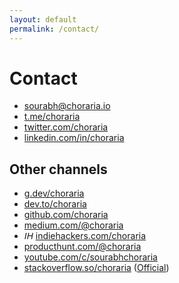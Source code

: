 ```yaml
---
layout: default
permalink: /contact/
---
```


<h1>Contact</h1>

- <i class="fa-regular fa-envelope"></i> [sourabh@choraria.io](mailto:sourabh@choraria.io)
- <i class="fa-brands fa-telegram"></i> [t.me/choraria](https://t.me/choraria)
- <i class="fa-brands fa-twitter"></i> [twitter.com/choraria](https://twitter.com/choraria)
- <i class="fa-brands fa-linkedin"></i> [linkedin.com/in/choraria](https://www.linkedin.com/in/choraria/)

## Other channels

- <i class="fa-brands fa-google"></i> [g.dev/choraria](https://g.dev/choraria)
- <i class="fa-brands fa-dev"></i> [dev.to/choraria](https://dev.to/choraria)
- <i class="fa-brands fa-github"></i> [github.com/choraria](https://github.com/choraria)
- <i class="fa-brands fa-medium"></i> [medium.com/@choraria](https://medium.com/@choraria)
- <i class="fas" style="font-family:Arial, Helvetica, sans-serif">IH</i> [indiehackers.com/choraria](https://www.indiehackers.com/choraria)
- <i class="fa-brands fa-product-hunt"></i> [producthunt.com/@choraria](https://www.producthunt.com/@choraria)
- <i class="fa-brands fa-youtube"></i> [youtube.com/c/sourabhchoraria](https://www.youtube.com/c/sourabhchoraria)
- <i class="fa-brands fa-stack-overflow"></i> [stackoverflow.so/choraria](https://stackoverflow.so/choraria) ([Official](https://stackoverflow.com/users/10713297/sourabh-choraria))